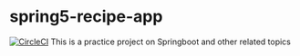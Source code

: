# spring5-recipe-app
[![CircleCI](https://circleci.com/gh/ZhiyuanYao93/spinrg5-recipe-app/tree/master.svg?style=svg)](https://circleci.com/gh/ZhiyuanYao93/spinrg5-recipe-app/tree/master)
This is a practice project on Springboot and other related topics

